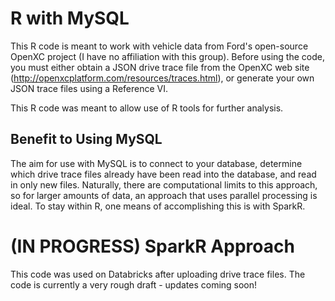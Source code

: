 # R with MySQL

This R code is meant to work with vehicle data from Ford's open-source OpenXC project (I have no affiliation with this group). 
Before using the code, you must either obtain a JSON drive trace file from the OpenXC web site (http://openxcplatform.com/resources/traces.html), or generate your own JSON trace files using a Reference VI. 

This R code was meant to allow use of R tools for further analysis.

## Benefit to Using MySQL

The aim for use with MySQL is to connect to your database, determine which drive trace files already have been read into the database, and read in only new files. Naturally, there are computational limits to this approach, so for larger amounts of data, an approach that uses parallel processing is ideal. To stay within R, one means of accomplishing this is with SparkR. 

# (IN PROGRESS) SparkR Approach
This code was used on Databricks after uploading drive trace files. The code is currently a very rough draft - updates coming soon!
